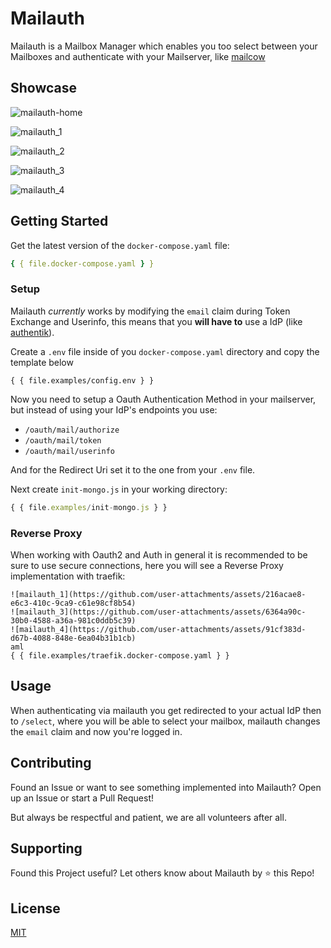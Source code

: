 # Mailauth

Mailauth is a Mailbox Manager which enables you too select between your Mailboxes and authenticate with your Mailserver, like [mailcow](https://github.com/mailcow/mailcow-dockerized)

## Showcase

![mailauth-home](https://github.com/user-attachments/assets/934fb3a3-3160-4fcb-a30e-10b62a804411)

![mailauth_1](https://github.com/user-attachments/assets/f24119aa-2749-467d-a7bc-9ee091eee5aa)

![mailauth_2](https://github.com/user-attachments/assets/124d9e7d-b377-4935-85c2-cf16e2be47c5)

![mailauth_3](https://github.com/user-attachments/assets/a3631281-dedf-4f91-a2a8-140531cef665)

![mailauth_4](https://github.com/user-attachments/assets/7a29fa39-2fbf-40fb-9c4a-3c0e16ade15d)


## Getting Started

Get the latest version of the `docker-compose.yaml` file:

```yaml
{ { file.docker-compose.yaml } }
```

### Setup

Mailauth _currently_ works by modifying the `email` claim during Token Exchange and Userinfo,
this means that you **will have to** use a IdP (like [authentik](https://goauthentik.io)).

Create a `.env` file inside of you `docker-compose.yaml` directory and copy the template below

```dotenv
{ { file.examples/config.env } }
```

Now you need to setup a Oauth Authentication Method in your mailserver,
but instead of using your IdP's endpoints you use:

- `/oauth/mail/authorize`
- `/oauth/mail/token`
- `/oauth/mail/userinfo`

And for the Redirect Uri set it to the one from your `.env` file.

Next create `init-mongo.js` in your working directory:

```js
{ { file.examples/init-mongo.js } }
```

### Reverse Proxy

When working with Oauth2 and Auth in general it is recommended to be sure to use secure connections,
here you will see a Reverse Proxy implementation with traefik:

```y![mailauth_2](https://github.com/user-attachments/assets/4acfc818-7c66-414d-b604-5f02a900d524)
![mailauth_1](https://github.com/user-attachments/assets/216acae8-e6c3-410c-9ca9-c61e98cf8b54)
![mailauth_3](https://github.com/user-attachments/assets/6364a90c-30b0-4588-a36a-981c0ddb5c39)
![mailauth_4](https://github.com/user-attachments/assets/91cf383d-d67b-4088-848e-6ea04b31b1cb)
aml
{ { file.examples/traefik.docker-compose.yaml } }
```

## Usage

When authenticating via mailauth you get redirected to your actual IdP then to `/select`,
where you will be able to select your mailbox, mailauth changes the `email` claim and now you're logged in.

## Contributing

Found an Issue or want to see something implemented into Mailauth?
Open up an Issue or start a Pull Request!

But always be respectful and patient, we are all volunteers after all.

## Supporting

Found this Project useful? Let others know about Mailauth by ⭐️ this Repo!

## License

[MIT](https://choosealicense.com/licenses/mit/)
